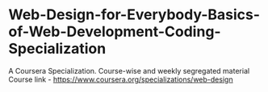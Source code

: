 # Web-Design-for-Everybody-Basics-of-Web-Development-Coding-Specialization
A Coursera Specialization. Course-wise and weekly segregated material
Course link - https://www.coursera.org/specializations/web-design